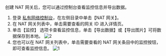 创建 NAT 网关后，您可以通过控制台查看监控信息并导出数据。
1. 登录 [私有网络控制台](https://console.cloud.tencent.com/vpc/vpc?rid=1)，在左侧目录中单击【NAT 网关】。
2. 在 NAT 网关列表中，单击需要查看的网关 ID 进入详情页。
3. 单击【监控】 选项卡查看监控信息，单击【导出数据】或【导出图片】可将数据保存到本地。
![2](https://main.qcloudimg.com/raw/f323f094c81df76dd30680830a0295ff.png)
4. 您也可以在 NAT 网关列表中，单击需要查看的 NAT 网关条目中的监控按钮，即可查看监控信息。
 ![1](https://main.qcloudimg.com/raw/22ff7981fd7983c64f9df5cf1c41c2a9.png)
